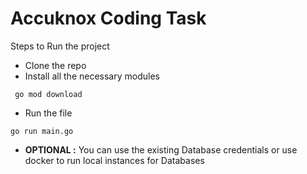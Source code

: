 # Accuknox Coding Task

Steps to Run the project

- Clone the repo
- Install all the necessary modules
```
 go mod download
```

- Run the file
```
go run main.go
```

- **OPTIONAL :** You can use the existing Database credentials or use docker to run local instances for Databases 
